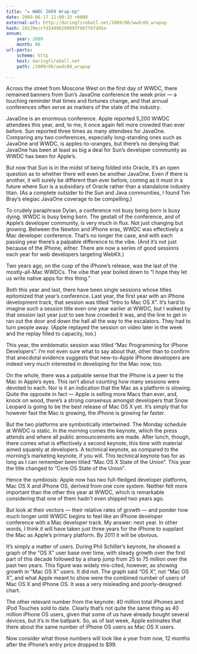 ```yaml
---
title: "★ WWDC 2009 Wrap-Up"
date: 2009-06-17 11:00:33 +0000
external-url: http://daringfireball.net/2009/06/wwdc09_wrapup
hash: 10229eccfd34996290893f86ff6fd45e
annum:
    year: 2009
    month: 06
url-parts:
    scheme: http
    host: daringfireball.net
    path: /2009/06/wwdc09_wrapup

---
```


Across the street from Moscone West on the first day of WWDC, there remained banners from Sun’s JavaOne conference the week prior — a touching reminder that times and fortunes change, and that annual conferences often serve as markers of the state of the industry.


JavaOne is an enormous conference. Apple reported 5,200 WWDC attendees this year, and, to me, it once again felt more crowded than ever before. Sun reported three times as many attendees for JavaOne. Comparing any two conferences, especially long-standing ones such as JavaOne and WWDC, is apples-to-oranges, but there’s no denying that JavaOne has been at least as big a deal for Sun’s developer community as WWDC has been for Apple’s.


But now that Sun is in the midst of being folded into Oracle, it’s an open question as to whether there will even be another JavaOne. Even if there is another, it will surely be different than ever before, coming as it must in a future where Sun is a subsidiary of Oracle rather than a standalone industry titan. (As a complete outsider to the Sun and Java communities, I found Tim Bray’s elegiac JavaOne coverage to be compelling.)


To crudely paraphrase Dylan, a conference not busy being born is busy dying. WWDC is busy being born. The gestalt of the conference, and of Apple’s developer community, is very much in flux. Not just changing but growing. Between the Newton and iPhone eras, WWDC was effectively a Mac developer conference. That’s no longer the case, and with each passing year there’s a palpable difference to the vibe. (And it’s not just because of the iPhone, either. There are now a series of good sessions each year for web developers targeting WebKit.)


Two years ago, on the cusp of the iPhone’s release, was the last of the mostly-all-Mac WWDCs. The vibe that year boiled down to “I hope they let us write native apps for this thing.”


Both this year and last, there have been single sessions whose titles epitomized that year’s conference. Last year, the first year with an iPhone development track, that session was titled “Intro to Mac OS X”. It’s hard to imagine such a session title even one year earlier at WWDC, but I walked by that session last year just to see how crowded it was, and the line to get in ran out the door and down the hall all the way to the escalators. They had to turn people away. (Apple replayed the session on video later in the week and the replay filled to capacity, too.)


This year, the emblematic session was titled “Mac Programming for iPhone Developers”. I’m not even sure what to say about that, other than to confirm that anecdotal evidence suggests that new-to-Apple iPhone developers are indeed very much interested in developing for the Mac now, too.


On the whole, there was a palpable sense that the iPhone is a peer to the Mac in Apple’s eyes. This isn’t about counting how many sessions were devoted to each. Nor is it an indication that the Mac as a platform is slowing. Quite the opposite in fact — Apple is selling more Macs than ever, and, knock on wood, there’s a strong consensus amongst developers that Snow Leopard is going to be the best release of Mac OS X yet. It’s simply that for however fast the Mac is growing, the iPhone is growing far faster.


But the two platforms are symbiotically intertwined. The Monday schedule at WWDC is static. In the morning comes the keynote, which the press attends and where all public announcements are made. After lunch, though, there comes what is effectively a second keynote, this time with material aimed squarely at developers. A technical keynote, as compared to the morning’s marketing keynote, if you will. This technical keynote has for as long as I can remember been titled “Mac OS X State of the Union”. This year the title changed to “Core OS State of the Union”.


Hence the symbiosis: Apple now has two full-fledged developer platforms, Mac OS X and iPhone OS, derived from one core system. Neither felt more important than the other this year at WWDC, which is remarkable considering that one of them hadn’t even shipped two years ago.


But look at their vectors — their relative rates of growth — and ponder how much longer until WWDC begins to feel like an iPhone developer conference with a Mac developer track. My answer: next year. In other words, I think it will have taken just three years for the iPhone to supplant the Mac as Apple’s primary platform. By 2011 it will be obvious.


It’s simply a matter of users. During Phil Schiller’s keynote, he showed a graph of the “OS X” user base over time, with steady growth over the first part of this decade followed by a sharp jump from 25 to 75 million over the past two years. This figure was widely mis-cited, however, as showing growth in “Mac OS X” users. It did not. The graph said “OS X”, not “Mac OS X”, and what Apple meant to show were the combined number of users of Mac OS X and iPhone OS. It was a very misleading and poorly-designed chart.


The other relevant number from the keynote: 40 million total iPhones and iPod Touches sold to date. Clearly that’s not quite the same thing as 40 million iPhone OS users, given that some of us have already bought several devices, but it’s in the ballpark. So, as of last week, Apple estimates that there about the same number of iPhone OS users as Mac OS X users.


Now consider what those numbers will look like a year from now, 12 months after the iPhone’s entry price dropped to $99.

